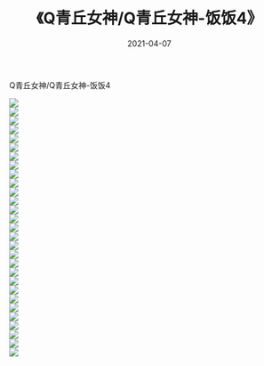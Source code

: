 ﻿---
layout: post
title:  《Q青丘女神/Q青丘女神-饭饭4》
date:   2021-04-07
img: http://pic.660000.xyz/1:/网络美图/2021/Q青丘女神/Q青丘女神-饭饭4/000.jpg
categories: [美女, 清纯, 唯美]
---

Q青丘女神/Q青丘女神-饭饭4

 ![](http://pic.660000.xyz/1:/网络美图/2021/Q青丘女神/Q青丘女神-饭饭4/001.jpg) <br>![](http://pic.660000.xyz/1:/网络美图/2021/Q青丘女神/Q青丘女神-饭饭4/002.jpg) <br>![](http://pic.660000.xyz/1:/网络美图/2021/Q青丘女神/Q青丘女神-饭饭4/003.jpg) <br>![](http://pic.660000.xyz/1:/网络美图/2021/Q青丘女神/Q青丘女神-饭饭4/004.jpg) <br>![](http://pic.660000.xyz/1:/网络美图/2021/Q青丘女神/Q青丘女神-饭饭4/005.jpg) <br>![](http://pic.660000.xyz/1:/网络美图/2021/Q青丘女神/Q青丘女神-饭饭4/006.jpg) <br>![](http://pic.660000.xyz/1:/网络美图/2021/Q青丘女神/Q青丘女神-饭饭4/007.jpg) <br>![](http://pic.660000.xyz/1:/网络美图/2021/Q青丘女神/Q青丘女神-饭饭4/008.jpg) <br>![](http://pic.660000.xyz/1:/网络美图/2021/Q青丘女神/Q青丘女神-饭饭4/009.jpg) <br>![](http://pic.660000.xyz/1:/网络美图/2021/Q青丘女神/Q青丘女神-饭饭4/010.jpg) <br>![](http://pic.660000.xyz/1:/网络美图/2021/Q青丘女神/Q青丘女神-饭饭4/011.jpg) <br>![](http://pic.660000.xyz/1:/网络美图/2021/Q青丘女神/Q青丘女神-饭饭4/012.jpg) <br>![](http://pic.660000.xyz/1:/网络美图/2021/Q青丘女神/Q青丘女神-饭饭4/013.jpg) <br>![](http://pic.660000.xyz/1:/网络美图/2021/Q青丘女神/Q青丘女神-饭饭4/014.jpg) <br>![](http://pic.660000.xyz/1:/网络美图/2021/Q青丘女神/Q青丘女神-饭饭4/015.jpg) <br>![](http://pic.660000.xyz/1:/网络美图/2021/Q青丘女神/Q青丘女神-饭饭4/016.jpg) <br>![](http://pic.660000.xyz/1:/网络美图/2021/Q青丘女神/Q青丘女神-饭饭4/017.jpg) <br>![](http://pic.660000.xyz/1:/网络美图/2021/Q青丘女神/Q青丘女神-饭饭4/018.jpg) <br>![](http://pic.660000.xyz/1:/网络美图/2021/Q青丘女神/Q青丘女神-饭饭4/019.jpg) <br>![](http://pic.660000.xyz/1:/网络美图/2021/Q青丘女神/Q青丘女神-饭饭4/020.jpg) <br>![](http://pic.660000.xyz/1:/网络美图/2021/Q青丘女神/Q青丘女神-饭饭4/021.jpg) <br>![](http://pic.660000.xyz/1:/网络美图/2021/Q青丘女神/Q青丘女神-饭饭4/022.jpg) <br>![](http://pic.660000.xyz/1:/网络美图/2021/Q青丘女神/Q青丘女神-饭饭4/023.jpg) <br>![](http://pic.660000.xyz/1:/网络美图/2021/Q青丘女神/Q青丘女神-饭饭4/024.jpg) <br>![](http://pic.660000.xyz/1:/网络美图/2021/Q青丘女神/Q青丘女神-饭饭4/025.jpg) <br>![](http://pic.660000.xyz/1:/网络美图/2021/Q青丘女神/Q青丘女神-饭饭4/026.jpg) <br>![](http://pic.660000.xyz/1:/网络美图/2021/Q青丘女神/Q青丘女神-饭饭4/027.jpg) <br>![](http://pic.660000.xyz/1:/网络美图/2021/Q青丘女神/Q青丘女神-饭饭4/028.jpg) <br>![](http://pic.660000.xyz/1:/网络美图/2021/Q青丘女神/Q青丘女神-饭饭4/029.jpg) <br>